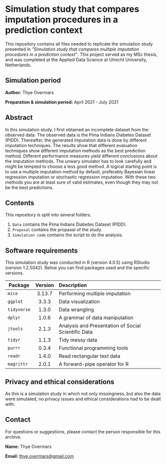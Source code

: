 # Simulation study that compares imputation procedures in a prediction context
This repository contains all files needed to replicate the simulation study presented in 
_"Simulation study that compares multiple imputation procedures in a prediction context"_. This project served as my MSc thesis, and was completed at the Applied Data Science at Utrecht University, Netherlands.

## Simulation period 
**Author:** Thye Overmars

**Preparation & simulation period:** April 2021 - July 2021

## Abstract
In this simulation study, I first obtained an incomplete dataset from the observed data. The observed data is the Pima Indians Diabetes Dataset (PIDD). Thereafter, the generated imputation data is done by different imputation techniques. The results show that different evaluation techniques show different imputation methods as the best prediction method. Different performance measures yield different conclusions about the imputation methods. The unwary simulator has to look carefully and might be tempted to choose a less good method. A logical starting point is to use a multiple imputation method by default, preferably Bayesian linear regression imputation or stochastic regression imputation. With these two methods you are at least sure of valid estimates, even though they may not be the best predictions.

## Contents
This repository is split into several folders.
1. `Data` contains the Pima Indians Diabetes Dataset (PIDD).
2. `Proposal` contains the propasal of the study. 
3. `Simulation code` contains the script to do the analysis. 

## Software requirements
This simulation study was conducted in R (version 4.0.5) using RStudio (version 1.2.5042). 
Below you can find packages used and the specific versions.

| Package | Version | Description |
|---------|:-------:|:------------|
| `mice`   | 3.13.7   | Performing multiple imputation |
| `ggplot`  | 3.3.3   | Data visualization |
| `tidyverse` | 1.3.0 | Data wrangling |
| `dplyr`   | 1.0.6   | A grammar of data manipulation |
| `jtools`  | 2.1.3   | Analysis and Presentation of Social Scientific Data |
| `tidyr`   | 1.1.3   | Tidy messy data |
| `purrr`   | 0.3.4   | Functional programming tools |
| `readr`   | 1.4.0   | Read rectangular text data | 
| `magrittr` | 2.0.1  | A forward-pipe operator for R | 


## Privacy and ethical considerations
As this is a simulation study in which not only missingness, but also the data were simulated, no privacy issues and ethical considerations had to be dealt with.

## Contact
For questions or suggestions, please contact the person responsible for this archive.

**Name:** Thye Overmars

**Email:** thye.overmars@gmail.com

